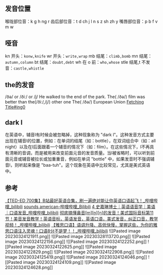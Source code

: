 
## 发音位置
喉咙部位音：k g h ng r
齿后部位音：t d ch j l n s z sh zh y
嘴唇部位音：p b f v m w

## 哑音
kn 开头：`konw,knife`
wr 开头：`write,wrap`
mb 结尾：`climb,bomb`
mn 结尾：`autumn,column`
bt 结尾：`doubt,debt`
wh 在 o 前：`who,whose`
stle 结尾,t 不发音：`castle,whistle`

## the的发音
 /ðə/ or  /ðiː/ or /j/
He walked to the end of the park.
The( /ðə/) film was better than the(/ðiː/,/j/) other one
The( /ðə/) European Union
[Fetching Title#ing0](https://www.youtube.com/watch?v=Zy0c_d9VJLk)
## dark l
在英语中，辅音l有时候会被忽略掉，这种现象称为 "dark l"。这种发音方式主要出现在辅音l的位置，例如：在单词的结尾（如：bottle），在双词组合中（如：all night）以及在l后面跟着一个辅音的情况下（如：film）。在这些情况下，l不再具有清晰的音调，而是被用来改变前面元音的发音质量。当l被省略时，可以听到前面元音或辅音被拉长或加重重音，例如在单词 "bottle" 中，如果发音时不强调辅音l，则听起来像是 "baa-tuh"。这个现象在英语中比较常见，尤其是美式英语中。

## 参考
[【TED-ED 700集】B站最好英语合集，刷一遍绝对能让你英语口语起飞！\_哔哩哔哩\_bilibili](https://www.bilibili.com/video/BV1Dk4y1q781/?spm_id_from=333.788.recommend_more_video.6&vd_source=b92112731015c20054034d26c9ad8a67)
[sounds american-哔哩哔哩\_Bilibili](https://search.bilibili.com/all?from_source=webcommentline_search&keyword=sounds%20american)
[4 史嘉琳博士｜英语语音学｜美语｜口语发音\_哔哩哔哩\_bilibili](https://www.bilibili.com/video/BV1bf4y1k7xC?p=4&vd_source=b92112731015c20054034d26c9ad8a67)
[彻底搞懂鼻音[m][n][ŋ]的发音！美式国际音标第11节！美音发音教学！英语音标，英语发音，英语口语，美式发音，纠正口音，教学视频！\_哔哩哔哩\_bilibili](https://www.bilibili.com/video/BV1tM411J7yP/?spm_id_from=333.999.0.0&vd_source=b92112731015c20054034d26c9ad8a67)
[【雅思口语】语调升降、高低快慢，掌握这些，为你的雅思口语注入灵魂！口语8分不是梦！！\_哔哩哔哩\_bilibili](https://www.bilibili.com/video/BV1q84y137Hm/?spm_id_from=333.999.0.0&vd_source=b92112731015c20054034d26c9ad8a67)
![[Pasted image 20230324121911.png]]
![[Pasted image 20230328113720.png]]
![[Pasted image 20230324122156.png]]
![[Pasted image 20230324122252.png]]
![[Pasted image 20230324122625.png]]
![[Pasted image 20230324122829.png]]
![[Pasted image 20230324122908.png]]
![[Pasted image 20230324125419.png]]
![[Pasted image 20230324124046.png]]
![[Pasted image 20230324124109.png]]
![[Pasted image 20230324124628.png]]